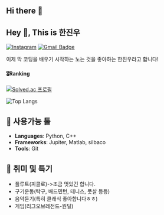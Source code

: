 ## Hi there 👋
## Hey 👋, This is 한진우
[![Instagram](https://img.shields.io/badge/-Instagram-E4405F?style=flat&logo=instagram&logoColor=blue)](https://www.instagram.com/hanjinu55/)
[![Gmail Badge](https://img.shields.io/badge/-hjuohj@gmail.com-c14438?style=flat&logo=Gmail&logoColor=white&link=mailto:hjuohj@gmail.com)](mailto:hjuohj@gmail.com)

<p align='left'>이제 막 코딩을 배우기 시작하는 노는 것을 좋아하는 한진우라고 합니다!</p>

#### 🎖️Ranking
[![Solved.ac
프로필](http://mazassumnida.wtf/api/v2/generate_badge?username=hjuohj1022)](https://solved.ac/hjuohj1022)

![Top Langs](https://github-readme-stats.vercel.app/api/top-langs/?username=hjuohj1022&layout=compact&theme=radical)

## 🔧 사용가능 툴
- **Languages**: Python, C++
- **Frameworks**: Jupiter, Matlab, silbaco
- **Tools**: Git

## 🎨 취미 및 특기
- 플루트(피콜로)->조금 멋있긴 합니다.
- 구기운동(탁구, 배드민턴, 테니스, 풋살 등등)
- 음악듣기(특히 클래식 좋아합니다ㅎㅎ)
- 게임(리그오브레전드-원딜)  






















<!--
**hjuohj1022/hjuohj1022** is a ✨ _special_ ✨ repository because its `README.md` (this file) appears on your GitHub profile.

Here are some ideas to get you started:

- 🔭 I’m currently working on ...
- 🌱 I’m currently learning ...
- 👯 I’m looking to collaborate on ...
- 🤔 I’m looking for help with ...
- 💬 Ask me about ...
- 📫 How to reach me: ...
- 😄 Pronouns: ...
- ⚡ Fun fact: ...
-->
